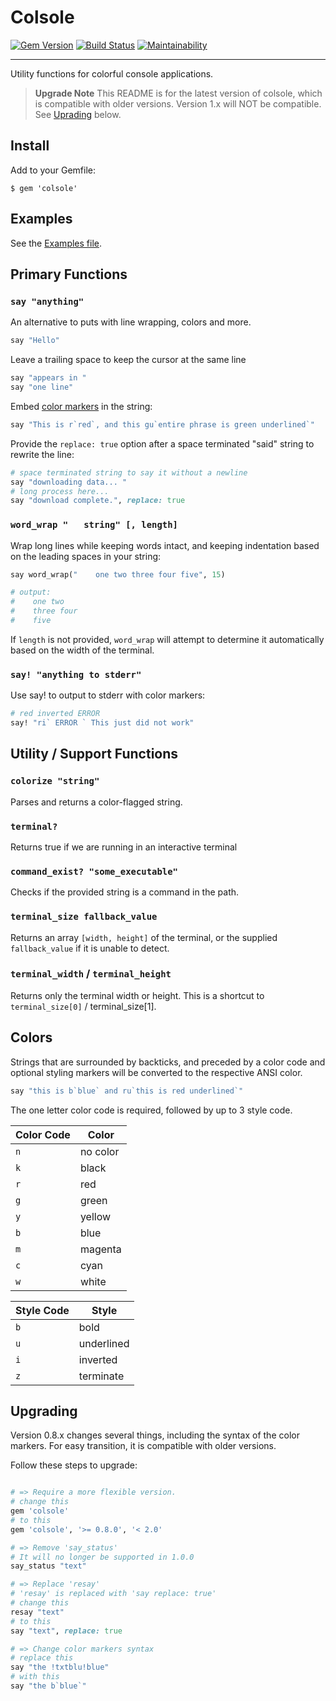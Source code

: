 # Colsole

[![Gem Version](https://badge.fury.io/rb/colsole.svg)](https://badge.fury.io/rb/colsole)
[![Build Status](https://github.com/DannyBen/colsole/workflows/Test/badge.svg)](https://github.com/DannyBen/colsole/actions?query=workflow%3ATest)
[![Maintainability](https://api.codeclimate.com/v1/badges/0556015f7cd2080531a1/maintainability)](https://codeclimate.com/github/DannyBen/colsole/maintainability)

---

Utility functions for colorful console applications.

> **Upgrade Note**
> This README is for the latest version of colsole, which is compatible with
> older versions. Version 1.x will NOT be compatible.
> See [Uprading](#upgrading) below.

## Install

Add to your Gemfile:

```
$ gem 'colsole'
```

## Examples

See the [Examples file](https://github.com/DannyBen/colsole/blob/master/example.rb).

## Primary Functions

### `say "anything"`

An alternative to puts with line wrapping, colors and more.

```ruby
say "Hello"
```

Leave a trailing space to keep the cursor at the same line

```ruby
say "appears in "
say "one line"
```

Embed [color markers](#colors) in the string:

```ruby
say "This is r`red`, and this gu`entire phrase is green underlined`"
```

Provide the `replace: true` option after a space terminated "said" string to
rewrite the line:

```ruby
# space terminated string to say it without a newline
say "downloading data... "
# long process here...
say "download complete.", replace: true
```


### `word_wrap "   string" [, length]`

Wrap long lines while keeping words intact, and keeping indentation based on the
leading spaces in your string:

```ruby
say word_wrap("    one two three four five", 15)

# output:
#    one two
#    three four
#    five
```

If `length` is not provided, `word_wrap` will attempt to determine it
automatically based on the width of the terminal.

### `say! "anything to stderr"`

Use say! to output to stderr with color markers:

```ruby
# red inverted ERROR
say! "ri` ERROR ` This just did not work"
```

## Utility / Support Functions

### `colorize "string"`

Parses and returns a color-flagged string.

### `terminal?`

Returns true if we are running in an interactive terminal

### `command_exist? "some_executable"`

Checks if the provided string is a command in the path.

### `terminal_size fallback_value`

Returns an array `[width, height]` of the terminal, or the supplied 
`fallback_value` if it is unable to detect.

### `terminal_width` / `terminal_height`

Returns only the terminal width or height. This is a shortcut to 
`terminal_size[0]` / terminal_size[1].


## Colors

Strings that are surrounded by backticks, and preceded by a color code and
optional styling markers will be converted to the respective ANSI color.

```ruby
say "this is b`blue` and ru`this is red underlined`"
```

The one letter color code is required, followed by up to 3 style code.

| Color Code | Color
|------------|-------
| `n`        | no color
| `k`        | black
| `r`        | red
| `g`        | green
| `y`        | yellow
| `b`        | blue
| `m`        | magenta
| `c`        | cyan
| `w`        | white

| Style Code | Style
|------------|-------
| `b`        | bold
| `u`        | underlined
| `i`        | inverted
| `z`        | terminate

## Upgrading

Version 0.8.x changes several things, including the syntax of the color
markers. For easy transition, it is compatible with older versions.

Follow these steps to upgrade:

```ruby

# => Require a more flexible version.
# change this
gem 'colsole'
# to this
gem 'colsole', '>= 0.8.0', '< 2.0'

# => Remove 'say_status'
# It will no longer be supported in 1.0.0
say_status "text"

# => Replace 'resay'
# 'resay' is replaced with 'say replace: true'
# change this
resay "text"
# to this
say "text", replace: true

# => Change color markers syntax
# replace this
say "the !txtblu!blue"
# with this
say "the b`blue`"
```